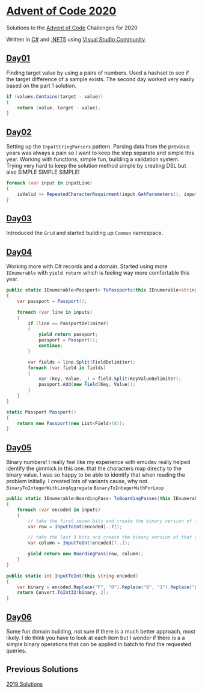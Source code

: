 # [Advent of Code 2020](https://adventofcode.com/2020)
Solutions to the [Advent of Code](https://adventofcode.com/2020) Challenges for 2020

Written in [C#](https://docs.microsoft.com/en-us/dotnet/csharp/) and [.NET5](https://dotnet.microsoft.com/download/dotnet/5.0) using [Visual Studio Community](https://visualstudio.microsoft.com/vs/community/).

## [Day01](https://github.com/andrewboudreau/AdventOfCode_2020/blob/main/Day01/)
Finding target value by using a pairs of numbers. Used a hashset to see if the target difference of a sample exists.
The second day worked very easily based on the part 1 solution.
```csharp
if (values.Contains(target - value))
{
    return (value, target - value);
}
```

## [Day02](https://github.com/andrewboudreau/AdventOfCode_2020/tree/main/Day02)
Setting up the `InputStringParsers` pattern. Parsing data from the previous years was always a pain so I want to keep the step separate and simple this year.
Working with functions, simple fun, building a validation system. Trying very hard to keep the solution method simple by creating DSL but also SIMPLE SIMPLE SIMPLE!
```csharp
foreach (var input in inputLine)
{
    isValid += RepeatedCharacterRequirment(input.GetParameters(), input.GetPassword());
}
```

## [Day03](https://github.com/andrewboudreau/AdventOfCode_2020/tree/main/Day03)
Introduced the `Grid` and started building up `Common` namespace.

## [Day04](https://github.com/andrewboudreau/AdventOfCode_2020/tree/main/Day04)
Working more with C# records and a domain. Started using more `IEnumerable` with `yield return` which is feeling way more comfortable this year.
```csharp
public static IEnumerable<Passport> ToPassports(this IEnumerable<string> inputs)
{
    var passport = Passport();

    foreach (var line in inputs)
    {
        if (line == PassportDelimiter)
        {
            yield return passport;
            passport = Passport();
            continue;
        }

        var fields = line.Split(FieldDelimiter);
        foreach (var field in fields)
        {
            var (Key, Value, _) = field.Split(KeyValueDelimiter);
            passport.Add(new Field(Key, Value));
        }
    }
}

static Passport Passport()
{
    return new Passport(new List<Field>(8));
}
```

## [Day05](https://github.com/andrewboudreau/AdventOfCode_2020/tree/main/Day05)
Binary numbers! I really feel like my experience with emudev really helped identify the gimmick in this one. that the characters map directly to the binary value. I was so happy to be able to identify that when reading the problem initially. I created lots of variants cause, why not. `BinaryToIntegerWithLinqAggregate` `BinaryToIntegerWithForLoop`

```csharp
public static IEnumerable<BoardingPass> ToBoardingPasses(this IEnumerable<string> inputs)
{
    foreach (var encoded in inputs)
    {
        // take the first seven bits and create the binary version of that value
        var row = InputToInt(encoded[..7]);

        // take the last 3 bits and create the binary version of that value
        var column = InputToInt(encoded[7..]);

        yield return new BoardingPass(row, column);
    }
}

public static int InputToInt(this string encoded)
{
    var binary = encoded.Replace("F", "0").Replace("B", "1").Replace("L", "0").Replace("R", "1");
    return Convert.ToInt32(binary, 2);
}
```

## [Day06](https://github.com/andrewboudreau/AdventOfCode_2020/tree/main/Day06)
Some fun domain building, not sure if there is a much better approach, most likely. I do think you have to look at each item but I wonder if there is a a simple binary operations that can be applied in batch to find the requested queries.


## Previous Solutions
[2019 Solutions](https://github.com/andrewboudreau/AdventOfCode_2019/tree/master/AdventOfCode_2019)
